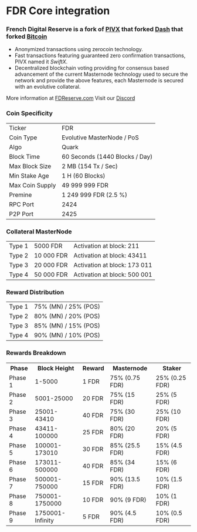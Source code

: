 # FDR Core integration

### French Digital Reserve is a fork of [PIVX](https://github.com/PIVX-Project/PIVX) that forked [Dash](https://github.com/dashpay/dash) that forked [Bitcoin](https://github.com/bitcoin/bitcoinp)


- Anonymized transactions using zerocoin technology.
- Fast transactions featuring guaranteed zero confirmation transactions, PIVX named it _SwiftX_.
- Decentralized blockchain voting providing for consensus based advancement of the current Masternode
  technology used to secure the network and provide the above features, each Masternode is secured
  with an evolutive collateral.

More information at [FDReserve.com](https://www.fdreserve.com/) Visit our [Discord](https://discordapp.com/invite/xXchMdA)


### Coin Specificity
<table>
<tr><td>Ticker</td><td>FDR</td></tr>
<tr><td>Coin Type</td><td>Evolutive MasterNode / PoS</td></tr>
<tr><td>Algo</td><td>Quark</td></tr>
<tr><td>Block Time</td><td>60 Seconds (1440 Blocks / Day)</td></tr>
<tr><td>Max Block Size</td><td>2 MB (154 Tx / Sec)</td></tr>
<tr><td>Min Stake Age</td><td>1 H (60 Blocks)</td></tr>
<tr><td>Max Coin Supply</td><td>49 999 999 FDR</td></tr>
<tr><td>Premine</td><td>1 249 999 FDR (2.5 %)</td></tr>
<tr><td>RPC Port</td><td>2424</td></tr>
<tr><td>P2P Port</td><td>2425</td></tr>
</table>

### Collateral MasterNode
<table>
<tr><td>Type 1</td><td>5000 FDR</td><td>Activation at block: 211</td></tr>
<tr><td>Type 2</td><td>10 000 FDR</td><td>Activation at block: 43411</td></tr>
<tr><td>Type 3</td><td>20 000 FDR</td><td>Activation at block: 173 011</td></tr>
<tr><td>Type 4</td><td>50 000 FDR</td><td>Activation at block: 500 001</td></tr>
</table>

### Reward Distribution
<table>
<tr><td>Type 1</td><td>75% (MN) / 25% (POS)</td></tr>
<tr><td>Type 2</td><td>80% (MN) / 20% (POS)</td></tr>
<tr><td>Type 3</td><td>85% (MN) / 15% (POS)</td></tr>
<tr><td>Type 4</td><td>90% (MN) / 10% (POS)</td></tr>
</table>


### Rewards Breakdown
<table>
<th>Phase</th><th>Block Height</th><th>Reward</th><th>Masternode</th><th>Staker</th>
<tr><td>Phase 1</td><td>1-5000</td><td>1 FDR</td><td>75% (0.75 FDR)</td><td>25% (0.25 FDR)</td></tr>
<tr><td>Phase 2</td><td>5001-25000</td><td>20 FDR</td><td>75% (15 FDR)</td><td>25% (5 FDR)</td></tr>
<tr><td>Phase 3</td><td>25001-43410</td><td>40 FDR</td><td>75% (30 FDR)</td><td>25% (10 FDR)</td></tr>
<tr><td>Phase 4</td><td>43411-100000</td><td>25 FDR</td><td>80% (20 FDR)</td><td>20% (5 FDR)</td></tr>
<tr><td>Phase 5</td><td>100001-173010</td><td>30 FDR</td><td>85% (25.5 FDR)</td><td>15% (4.5 FDR)</td></tr>
<tr><td>Phase 6</td><td>173011-500000</td><td>40 FDR</td><td>85% (34 FDR)</td><td>15% (6 FDR)</td></tr>
<tr><td>Phase 7</td><td>500001-750000</td><td>15 FDR</td><td>90% (13.5 FDR)</td><td>10% (1.5 FDR)</td></tr>
<tr><td>Phase 8</td><td>750001-1750000</td><td>10 FDR</td><td>90% (9 FDR)</td><td>10% (1 FDR)</td></tr>
<tr><td>Phase 9</td><td>1750001-Infinity</td><td>5 FDR</td><td>90% (4.5 FDR)</td><td>10% (0.5 FDR)</td></tr>
</table>
